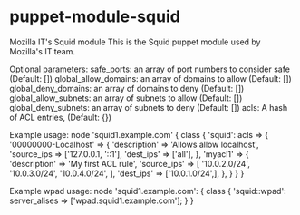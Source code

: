 puppet-module-squid
===================

Mozilla IT's Squid module
This is the Squid puppet module used by Mozilla's IT team.

Optional parameters:
    safe_ports: an array of port numbers to consider safe (Default: [])
    global_allow_domains: an array of domains to allow (Default: [])
    global_deny_domains:  an array of domains to deny (Default: [])
    global_allow_subnets: an array of subnets to allow (Default: [])
    global_deny_subnets:  an array of subnets to deny (Default: [])
    acls: A hash of ACL entries, (Default: {})

Example usage:
node 'squid1.example.com' {
    class { 'squid':
        acls => {
            '00000000-Localhost' => {
                'description' => 'Allows allow localhost',
                'source_ips   => ['127.0.0.1, '::1'],
                'dest_ips'    => ['all'],
            },
            'myacl1' => {
                'description' => 'My first ACL rule',
                'source_ips'  => [
                                '10.0.2.0/24',
                                '10.0.3.0/24',
                                '10.0.4.0/24',
                                 ],
               'dest_ips'    => ['10.0.1.0/24',],
            },
        }
    }
}

Example wpad usage:
node 'squid1.example.com': {
    class { 'squid::wpad':
        server_alises => ['wpad.squid1.example.com'];
    }
}
